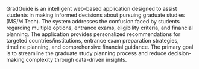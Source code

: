 GradGuide is an intelligent web-based application designed to assist students in making informed decisions about pursuing graduate studies (MS/M.Tech). The system addresses the confusion faced by students regarding multiple options, entrance exams, eligibility criteria, and financial planning. The application provides personalized recommendations for targeted countries/institutions, entrance exam preparation strategies, timeline planning, and comprehensive financial guidance. The primary goal is to streamline the graduate study planning process and reduce decision-making complexity through data-driven insights.
